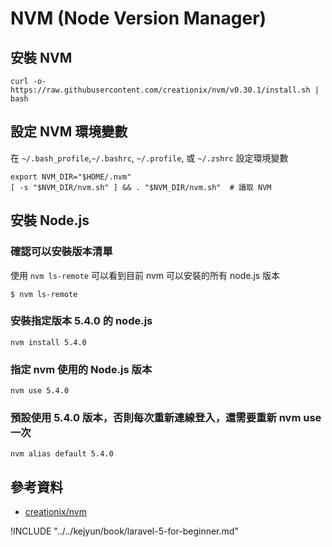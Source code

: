 # NVM (Node Version Manager)

## 安裝 NVM

```shell
curl -o- https://raw.githubusercontent.com/creationix/nvm/v0.30.1/install.sh | bash
```

## 設定 NVM 環境變數

在 `~/.bash_profile`,`~/.bashrc`, `~/.profile`, 或 `~/.zshrc` 設定環境變數

```shell
export NVM_DIR="$HOME/.nvm"
[ -s "$NVM_DIR/nvm.sh" ] && . "$NVM_DIR/nvm.sh"  # 讀取 NVM
```

## 安裝 Node.js

### 確認可以安裝版本清單

使用 `nvm ls-remote` 可以看到目前 nvm 可以安裝的所有 node.js 版本

```shell
$ nvm ls-remote
```

### 安裝指定版本 5.4.0 的 node.js

```shell
nvm install 5.4.0
```

### 指定 nvm 使用的 Node.js 版本

```shell
nvm use 5.4.0
```

### 預設使用 5.4.0 版本，否則每次重新連線登入，還需要重新 nvm use 一次

```shell
nvm alias default 5.4.0
```

## 參考資料
* [creationix/nvm](https://github.com/creationix/nvm)


!INCLUDE "../../kejyun/book/laravel-5-for-beginner.md"
